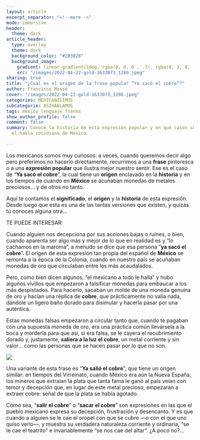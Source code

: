 ```yaml
---
layout: article
excerpt_separator: "<!--more-->"
mode: immersive
header:
  theme: dark
article_header:
  type: overlay
  theme: dark
  background_color: "#203028"
  background_image:
    gradient: linear-gradient(1deg, rgba(0, 0, 0 , .7), rgba(8, 3, 8, .9))
    src: "/images/2022-04-22-gold-1633073_1280.jpeg"
sharing: true
title: "¿Cuál es el origen de la frase popular “Ya sacó el cobre”?"
author: Francisco Massé
cover: "/images/2022-04-22-gold-1633073_1280.jpeg"
categories: MEXICANISIMOS
subcategorie: ASIHABLAMOS
tags: méxico lenguaje frases
show_author_profile: false
comment: false
summary: Conoce la historia de esta expresión popular y en qué casos se utiliza en
  el habla cotidiana de México.

---
```

Los mexicanos somos muy curiosos: a veces, cuando queremos decir algo pero preferimos no hacerlo directamente, recurrimos a una **frase** pintoresca o a una **expresión popular** que ilustra mejor nuestro sentir. Ese es el caso de “**Ya sacó el cobre**”, la cual tiene un **origen** enclavado en la **historia** y en los tiempos de cuando en **México** se acuñaban monedas de metales preciosos… y de otros no tanto.

Aquí te contamos el **significado**, el **origen** y la **historia** de esta expresión. Desde luego que esta es una de las tantas versiones que existen, y quizás tú conoces alguna otra…

TE PUEDE INTERESAR:

Cuando alguien nos decepciona por sus acciones bajas o ruines, o bien, cuando aparenta ser algo más y mejor de lo que en realidad es y “lo cachamos en la maroma”, a menudo se dice que esa persona “**ya sacó el cobre**”. El origen de esta expresión tan propia del español de **México** se remonta a la época de la Colonia, cuando en nuestro país se acuñaban monedas de oro que circulaban entre los más acaudalados.

Pero, como bien dicen algunos, “el mexicano a todo le halla” y hubo algunos vivillos que empezaron a falsificar monedas para embaucar a los más despistados. Para hacerlo, sacaban un molde de una moneda genuina de oro y hacían una réplica de **cobre**, que prácticamente no valía nada, dándole un ligero baño dorado para disimular y hacerla pasar por una auténtica.

Estas monedas falsas empezaron a circular tanto que, cuando te pagaban con una supuesta moneda de oro, era una práctica común llevársela a la boca y morderla para que así, si era falsa, se le cayera el recubrimiento dorado y, justamente, **saliera a la luz el cobre**, un metal corriente y sin valor… como las personas que se hacen pasar por lo que no son.

![](https://upload.wikimedia.org/wikipedia/commons/1/18/2_centavos_de_M%C3%A9xico_de_1925_%28anverso_y_reverso%29.jpg)

Una variante de esta frase es “**Ya salió el cobre**”, que tiene un origen similar: en tiempos del Virreinato, cuando México era aún la Nueva España, los mineros que extraían la plata que tanta fama le ganó al país veían con temor y decepción que, en lugar de este metal precioso, empezaran a extraer cobre: señal de que la plata se había agotado.

Como sea, “**salir el cobre**” o “**sacar el cobre**” son expresiones en las que el pueblo mexicano expresa su decepción, frustración y desencanto. Y es que cuando a alguien se le cae el oropel con que se cubre —o con el que uno quiso verlo—, y muestra su verdadera naturaleza corriente y ordinaria, “se le cae el teatrito” e invariablemente “se nos cae del altar”. ¿A poco no?…
